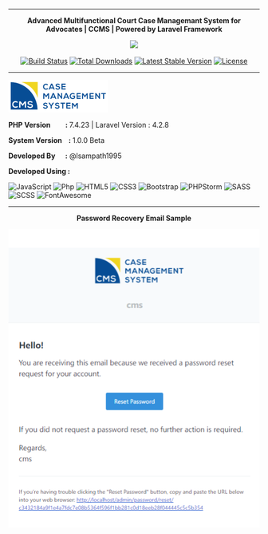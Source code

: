 <hr>

<p align="center"><strong>Advanced Multifunctional Court Case Managemant System for Advocates | CCMS | Powered by Laravel Framework</strong></p>
<p align="center"><img src="https://laravel.com/assets/img/components/logo-laravel.svg"></p>

<p align="center">
<a href="https://travis-ci.org/laravel/framework"><img src="https://travis-ci.org/laravel/framework.svg" alt="Build Status"></a>
<a href="https://packagist.org/packages/laravel/framework"><img src="https://poser.pugx.org/laravel/framework/d/total.svg" alt="Total Downloads"></a>
<a href="https://packagist.org/packages/laravel/framework"><img src="https://poser.pugx.org/laravel/framework/v/stable.svg" alt="Latest Stable Version"></a>
<a href="https://packagist.org/packages/laravel/framework"><img src="https://poser.pugx.org/laravel/framework/license.svg" alt="License"></a>
</p>

<hr>

<p align="left"><img src="https://github.com/lsampath1995/CCMS/blob/67a830b8204b522ed4116b60310ac2bbb3246134/public/upload/logo/logo.png"></p>
<p align="left"><strong>PHP Version &nbsp;&nbsp;&nbsp;&nbsp;&nbsp;&nbsp;&nbsp; : </strong>7.4.23 | Laravel Version : 4.2.8</p>
<p align="left"><strong>System Version &nbsp;&nbsp; : </strong>1.0.0 Beta</p>
<p align="left"><strong>Developed By &nbsp;&nbsp;&nbsp;&nbsp; :</strong> @lsampath1995</p>
<p align="left"><strong>Developed Using : </strong></p>

![JavaScript](https://img.shields.io/badge/-JavaScript-black?style=plastic&logo=javascript)
![Php](https://img.shields.io/badge/-php-394989?style=plastic&logo=php)
![HTML5](https://img.shields.io/badge/-HTML5-E34F26?style=plastic&logo=html5&logoColor=white)
![CSS3](https://img.shields.io/badge/-CSS3-1572B6?style=plastic&logo=css3)
![Bootstrap](https://img.shields.io/badge/-Bootstrap-563D7C?style=plastic&logo=bootstrap)
![PHPStorm](https://img.shields.io/badge/-PHPStorm-0B610B?style=plastic&logo=PHPStorm)
![SASS](https://img.shields.io/badge/-SASS-0B610B?style=plastic&logo=SASS)
![SCSS](https://img.shields.io/badge/-SCSS-0B610B?style=plastic&logo=SCSS)
![FontAwesome](https://img.shields.io/badge/-FontAwesome-0B610B?style=plastic&logo=FontAwesome)
<hr>
<p align="center"><strong>Password Recovery Email Sample</strong></p>
<p align="center"><img src="https://github.com/lsampath1995/CCMS/blob/476430589c06fd2dcd3db13b934b1909197e1c9c/Samples/mail.PNG"></p>
